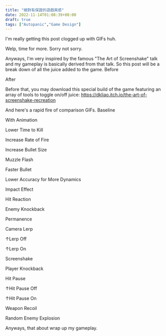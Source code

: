 ```yaml
---
title: "絕對有保證的遊戲爽感"
date: 2022-11-14T01:08:39+08:00
draft: true
tags: ["Autopanic","Game Design"]
---
```


I'm really getting this post clogged up with GIFs huh.

Welp, time for more. Sorry not sorry.

Anyways, I'm very inspired by the famous "The Art of Screenshake" talk and my gameplay is basically derived from that talk.
So this post will be a break down of all the juice added to the game.
Before

After


Before that, you may download this special build of the game featuring an array of tools to toggle on/off juice:
https://dkliao.itch.io/the-art-of-screenshake-recreation

And here's a rapid fire of comparison GIFs.
Baseline


With Animation


Lower Time to Kill


Increase Rate of Fire


Increase Bullet Size


Muzzle Flash


Faster Bullet


Lower Accuracy for More Dynamics


Impact Effect


Hit Reaction


Enemy Knockback


Permanence


Camera Lerp

↑Lerp Off

↑Lerp On

Screenshake


Player Knockback


Hit Pause

↑Hit Pause Off

↑Hit Pause On

Weapon Recoil


Random Enemy Explosion



Anyways, that about wrap up my gameplay.